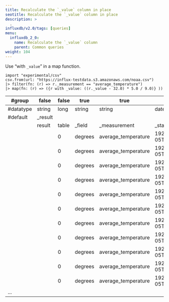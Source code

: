 ```yaml
---
title: Recalculate the `_value` column in place
seotitle: Recalculate the `_value` column in place
description: >
  .
influxdb/v2.0/tags: [queries]
menu:
  influxdb_2_0:
    name: Recalculate the `_value` column
    parent: Common queries
weight: 104
---
```


Use “with `_value`” in a map function.

```
import "experimental/csv"
csv.from(url: "https://influx-testdata.s3.amazonaws.com/noaa.csv")
|> filter(fn: (r) => r._measurement == "average_temperature")
|> map(fn: (r) => ({r with _value: ((r._value - 32.0) * 5.0 / 9.0)} ))
```

|#group   |false  |false|true        |true               |true                          |true                          |false               |false |true              |
|---------|-------|-----|------------|-------------------|------------------------------|------------------------------|--------------------|------|------------------|
|#datatype|string |long |string      |string             |dateTime:RFC3339              |dateTime:RFC3339              |dateTime:RFC3339    |double|string            |
|#default |_result|     |            |                   |                              |                              |                    |      |                  |
|         |result |table|_field      |_measurement       |_start                        |_stop                         |_time               |_value|location          |
|         |       |0    |degrees     |average_temperature|1920-03-05T22:10:01.711964667Z|2020-03-05T22:10:01.711964667Z|2019-08-17T00:00:00Z|27.77777777777778|coyote_creek      |
|         |       |0    |degrees     |average_temperature|1920-03-05T22:10:01.711964667Z|2020-03-05T22:10:01.711964667Z|2019-08-17T00:06:00Z|22.77777777777778|coyote_creek      |
|         |       |0    |degrees     |average_temperature|1920-03-05T22:10:01.711964667Z|2020-03-05T22:10:01.711964667Z|2019-08-17T00:12:00Z|30    |coyote_creek      |
|         |       |0    |degrees     |average_temperature|1920-03-05T22:10:01.711964667Z|2020-03-05T22:10:01.711964667Z|2019-08-17T00:18:00Z|31.666666666666668|coyote_creek      |
|         |       |0    |degrees     |average_temperature|1920-03-05T22:10:01.711964667Z|2020-03-05T22:10:01.711964667Z|2019-08-17T00:24:00Z|25    |coyote_creek      |
|         |       |0    |degrees     |average_temperature|1920-03-05T22:10:01.711964667Z|2020-03-05T22:10:01.711964667Z|2019-08-17T00:30:00Z|21.11111111111111|coyote_creek      |
|         |       |0    |degrees     |average_temperature|1920-03-05T22:10:01.711964667Z|2020-03-05T22:10:01.711964667Z|2019-08-17T00:36:00Z|28.88888888888889|coyote_creek      |
|         |       |0    |degrees     |average_temperature|1920-03-05T22:10:01.711964667Z|2020-03-05T22:10:01.711964667Z|2019-08-17T00:42:00Z|24.444444444444443|coyote_creek      |
|         |       |0    |degrees     |average_temperature|1920-03-05T22:10:01.711964667Z|2020-03-05T22:10:01.711964667Z|2019-08-17T00:48:00Z|29.444444444444443|coyote_creek      |
|         |       |0    |degrees     |average_temperature|1920-03-05T22:10:01.711964667Z|2020-03-05T22:10:01.711964667Z|2019-08-17T00:54:00Z|26.666666666666668|coyote_creek      |
|         |       |0    |degrees     |average_temperature|1920-03-05T22:10:01.711964667Z|2020-03-05T22:10:01.711964667Z|2019-08-17T01:00:00Z|21.11111111111111|coyote_creek      |
| ... |
